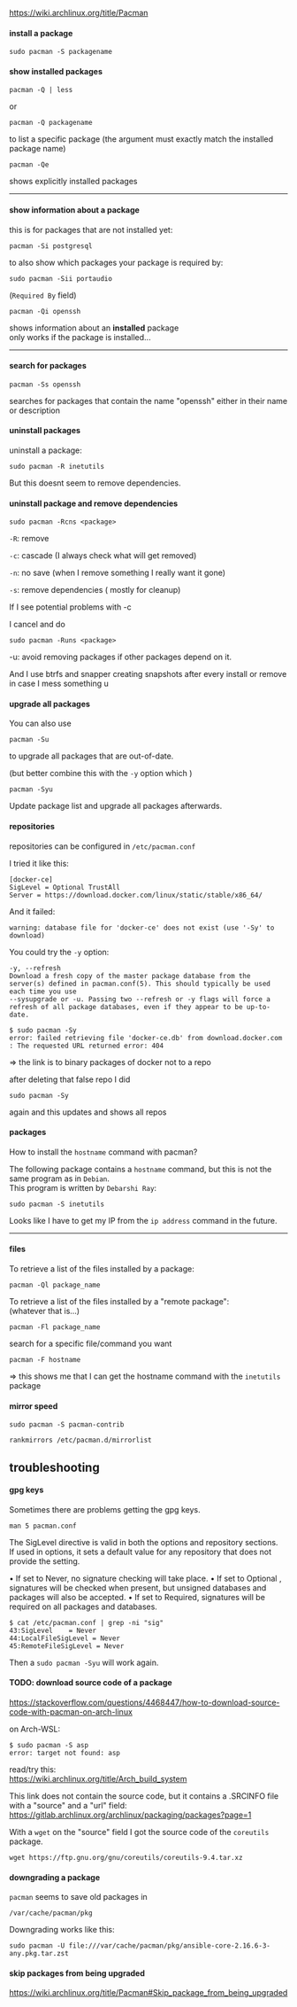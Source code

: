 https://wiki.archlinux.org/title/Pacman

#### install a package
```
sudo pacman -S packagename
```


#### show installed packages
```
pacman -Q | less
```
or
```
pacman -Q packagename
```
to list a specific package (the argument must exactly match the installed package name)

```
pacman -Qe
```
shows explicitly installed packages

***

#### show information about a package

this is for packages that are not installed yet:
```
pacman -Si postgresql
```
to also show which packages your package is required by:
```
sudo pacman -Sii portaudio
```
(`Required By` field)

```
pacman -Qi openssh
```
shows information about an **installed** package\
only works if the package is installed...
***

#### search for packages
```
pacman -Ss openssh
```
searches for packages that contain the name "openssh" either in their name or description

#### uninstall packages

uninstall a package:
```
sudo pacman -R inetutils
```

But this doesnt seem to remove dependencies.

#### uninstall package and remove dependencies

```
sudo pacman -Rcns <package>
```

`-R`: remove

`-c`: cascade (I always check what will get removed)

`-n`: no save (when I remove something I really want it gone)

`-s`: remove dependencies ( mostly for cleanup)

If I see potential problems with -c

I cancel and do

```
sudo pacman -Runs <package>
```

-u: avoid removing packages if other packages depend on it.

And I use btrfs and snapper creating snapshots after every install or remove in case I mess something u


#### upgrade all packages
You can also use
```
pacman -Su
```
 to upgrade all packages that are out-of-date.

(but better combine this with the `-y` option which )
```
pacman -Syu
```
Update package list and upgrade all packages afterwards.


#### repositories

repositories can be configured in `/etc/pacman.conf`

I tried it like this:
```
[docker-ce]
SigLevel = Optional TrustAll
Server = https://download.docker.com/linux/static/stable/x86_64/
```
And it failed:
```
warning: database file for 'docker-ce' does not exist (use '-Sy' to download)
```

You could try the `-y` option:
```
-y, --refresh
Download a fresh copy of the master package database from the server(s) defined in pacman.conf(5). This should typically be used each time you use
--sysupgrade or -u. Passing two --refresh or -y flags will force a refresh of all package databases, even if they appear to be up-to-date.
```

```
$ sudo pacman -Sy
error: failed retrieving file 'docker-ce.db' from download.docker.com : The requested URL returned error: 404
```

=> the link is to binary packages of docker not to a repo

after deleting that false repo I did
```
sudo pacman -Sy
```
again and this updates and shows all repos

#### packages

How to install the `hostname` command with pacman?

The following package contains a `hostname` command, but this is not the same program as in `Debian`.\
This program is written by `Debarshi Ray`:
```
sudo pacman -S inetutils
```

Looks like I have to get my IP from the `ip address` command in the future.

***
#### files

To retrieve a list of the files installed by a package:

```
pacman -Ql package_name
```

To retrieve a list of the files installed by a "remote package":\
(whatever that is...)
```
pacman -Fl package_name
```

search for a specific file/command you want
```
pacman -F hostname
```
=> this shows me that I can get the hostname command with the `inetutils` package

#### mirror speed

```
sudo pacman -S pacman-contrib
```

```
rankmirrors /etc/pacman.d/mirrorlist
```

## troubleshooting

#### gpg keys

Sometimes there are problems getting the gpg keys.
```
man 5 pacman.conf
```
The SigLevel directive is valid in both the options and repository sections.\
If used in options, it sets a default value for any repository that does not provide the setting.

•   If set to Never, no signature checking will take place.
•   If set to Optional , signatures will be checked when present, but unsigned databases and packages will also be accepted.
•   If set to Required, signatures will be required on all packages and databases.

```
$ cat /etc/pacman.conf | grep -ni "sig"
43:SigLevel    = Never
44:LocalFileSigLevel = Never
45:RemoteFileSigLevel = Never
```

Then a `sudo pacman -Syu` will work again.

#### TODO: download source code of a package

https://stackoverflow.com/questions/4468447/how-to-download-source-code-with-pacman-on-arch-linux

on Arch-WSL:
```
$ sudo pacman -S asp
error: target not found: asp
```

read/try this:\
https://wiki.archlinux.org/title/Arch_build_system

This link does not contain the source code, but it contains a .SRCINFO file \
with a "source" and a "url" field:\
https://gitlab.archlinux.org/archlinux/packaging/packages?page=1

With a `wget` on the "source" field I got the source code of the `coreutils` package.
```
wget https://ftp.gnu.org/gnu/coreutils/coreutils-9.4.tar.xz
```

#### downgrading a package

`pacman` seems to save old packages in
```
/var/cache/pacman/pkg
```

Downgrading works like this:
```
sudo pacman -U file:///var/cache/pacman/pkg/ansible-core-2.16.6-3-any.pkg.tar.zst
```

#### skip packages from being upgraded

https://wiki.archlinux.org/title/Pacman#Skip_package_from_being_upgraded
